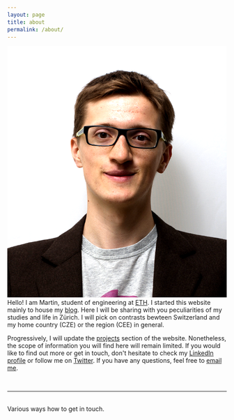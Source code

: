 ```yaml
---
layout: page
title: about
permalink: /about/
---
```


<img class="col one right" src="/img/prof_pic.png">

<br/>
Hello! I am Martin, student of engineering at <a href="http://www.ethz.ch/en/" target="blank">ETH</a>. I started this website mainly to house my <a href="/" target="_self">blog</a>. Here I will be sharing with you peculiarities of my studies and life in Zürich. I will pick on contrasts bewteen Switzerland and my home country (CZE) or the region (CEE) in general.

Progressively, I will update the <a href="/portfolio" target="blank">projects</a> section of the website. Nonetheless, the scope of information you will find here will remain limited. If you would like to find out more or get in touch, don't hesitate to check my <a href="https://www.linkedin.com/in/holubmartin" target="_blank">LinkedIn profile</a> or follow me on <a href="https://twitter.com/holub_martin" target="_blank">Twitter</a>. If you have any questions, feel free to <a href="mailto:martin-holub@outlook.com">email me</a>.


<br/>
<hr/>
<br/>
<span class="contacticon center">
	<a href="mailto:martin-holub@outlook.com"><i class="fa fa-envelope-square"></i></a>
	<a href="https://twitter.com/holub_martin" target="_blank"><i class="fa fa-twitter-square"></i></a>
	<a href="https://www.linkedin.com/in/holubmartin" target="_blank"><i class="fa fa-linkedin-square"></i></a>
	<a href="https://www.researchgate.net/profile/Martin_Holub2" target="_blank"><i class="ai ai-researchgate-square"></i></a>
	<a href="https://github.com/martinholub" target="_blank"><i class="fa fa-github-square"></i></a>
</span>

<div class="col three caption">
	Various ways how to get in touch.
</div>
